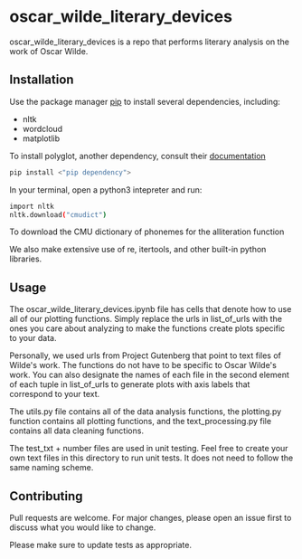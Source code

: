 # oscar_wilde_literary_devices

oscar_wilde_literary_devices is a repo that performs literary analysis on the work of Oscar Wilde.

## Installation

Use the package manager [pip](https://pip.pypa.io/en/stable/) to install several dependencies, including:
* nltk
* wordcloud
* matplotlib

To install polyglot, another dependency, consult their [documentation](https://polyglot.readthedocs.io/en/latest/Installation.html)

```bash
pip install <"pip dependency">
```

In your terminal, open a python3 intepreter and run:

```bash
import nltk
nltk.download("cmudict")
```
To download the CMU dictionary of phonemes for the alliteration function

We also make extensive use of re, itertools, and other built-in python libraries.

## Usage

The oscar_wilde_literary_devices.ipynb file has cells that denote how to use all of our plotting functions. Simply replace the urls in list_of_urls with the ones you care about analyzing to make the functions create plots specific to your data. 

Personally, we used urls from Project Gutenberg that point to text files of Wilde's work. The functions do not have to be specific to Oscar Wilde's work. You can also designate the names of each file in the second element of each tuple in list_of_urls to generate plots with axis labels that correspond to your text.

The utils.py file contains all of the data analysis functions, the plotting.py function contains all plotting functions, and the text_processing.py file contains all data cleaning functions.

The test_txt + number files are used in unit testing. Feel free to create your own text files in this directory to run unit tests. It does not need to follow the same naming scheme. 

## Contributing

Pull requests are welcome. For major changes, please open an issue first
to discuss what you would like to change.

Please make sure to update tests as appropriate.